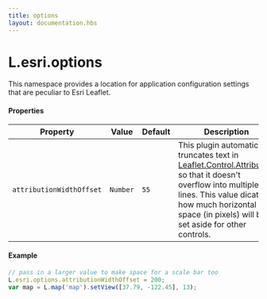```yaml
---
title: options
layout: documentation.hbs
---
```


# L.esri.options

This namespace provides a location for application configuration settings that are peculiar to Esri Leaflet.

#### Properties

| Property | Value | Default | Description |
| --- | --- | --- | --- |
| `attributionWidthOffset` | `Number`| `55` | This plugin automatically truncates text in [Leaflet.Control.Attribution](http://leafletjs.com/reference-1.0.0.html#control-attribution) so that it doesn't overflow into multiple lines.  This value dicates how much horizontal space (in pixels) will be set aside for other controls.

#### Example

```js
// pass in a larger value to make space for a scale bar too
L.esri.options.attributionWidthOffset = 200;
var map = L.map('map').setView([37.79, -122.45], 13);
```
